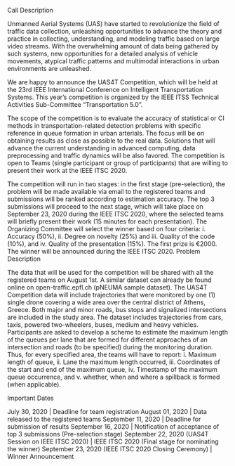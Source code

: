 Call Description

Unmanned Aerial Systems (UAS) have started to revolutionize the field of traffic data collection, unleashing opportunities to advance the theory and practice in collecting, understanding, and modeling traffic based on large video streams. With the overwhelming amount of data being gathered by such systems, new opportunities for a detailed analysis of vehicle movements, atypical traffic patterns and multimodal interactions in urban environments are unleashed.
 
We are happy to announce the UAS4T Competition, which will be held at the 23rd IEEE International Conference on Intelligent Transportation Systems. This year’s competition is organized by the IEEE ITSS Technical Activities Sub-Committee “Transportation 5.0”.
 
The scope of the competition is to evaluate the accuracy of statistical or CI methods in transportation-related detection problems with specific reference in queue formation in urban arterials. The focus will be on obtaining results as close as possible to the real data. Solutions that will advance the current understanding in advanced computing, data preprocessing and traffic dynamics will be also favored. The competition is open to Teams (single participant or group of participants) that are willing to present their work at the IEEE ITSC 2020.
 
The competition will run in two stages: in the first stage (pre-selection), the problem will be made available via email to the registered teams and submissions will be ranked according to estimation accuracy. The top 3 submissions will proceed to the next stage, which will take place on September 23, 2020 during the IEEE ITSC 2020, where the selected teams will briefly present their work (15 minutes for each presentation). The Organizing Committee will select the winner based on four criteria: i. Accuracy (50%), ii. Degree on novelty (25%) and iii. Quality of the code (10%), and iv. Quality of the presentation (15%). The first prize is €2000. The winner will be announced during the IEEE ITSC 2020.
Problem Description

The data that will be used for the competition will be shared with all the registered teams on August 1st. A similar dataset can already be found online on open-traffic.epfl.ch (pNEUMA sample dataset). The UAS4T Competition data will include trajectories that were monitored by one (1) single drone covering a wide area over the central district of Athens, Greece. Both major and minor roads, bus stops and signalized intersections are included in the study area. The dataset includes trajectories from cars, taxis, powered two-wheelers, buses, medium and heavy vehicles. Participants are asked to develop a scheme to estimate the maximum length of the queues per lane that are formed for different approaches of an intersection and roads (to be specified) during the monitoring duration. Thus, for every specified area, the teams will have to report:
i. Maximum length of queue,
ii. Lane the maximum length occurred,
iii. Coordinates of the start and end of the maximum queue,
iv. Timestamp of the maximum queue occurrence, and
v. whether, when and where a spillback is formed (when applicable).

Important Dates

July 30, 2020                                            |    Deadline for team registration
August 01, 2020                                          |    Data released to the registered teams
September 11, 2020                                       |    Deadline for submission of results
September 16, 2020                                       |    Notification of acceptance of top 3 submissions (Pre-selection stage)
September 22, 2020 (UAS4T Session on IEEE ITSC 2020)     |    IEEE ITSC 2020 (Final stage for nominating the winner)
September 23, 2020 (IEEE ITSC 2020 Closing Ceremony)     |    Winner Announcement
